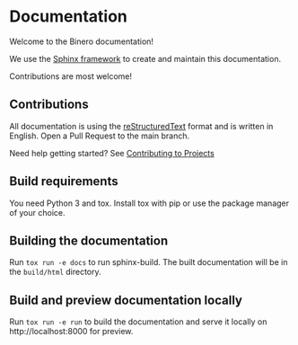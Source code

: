 # Documentation

Welcome to the Binero documentation!

We use the [Sphinx framework](https://www.sphinx-doc.org/en/master/) to create and maintain this documentation.

Contributions are most welcome!

## Contributions

All documentation is using the [reStructuredText](https://www.sphinx-doc.org/en/master/usage/restructuredtext/basics.html) format
and is written in English. Open a Pull Request to the main branch.

Need help getting started? See [Contributing to Projects](https://docs.github.com/en/get-started/quickstart/contributing-to-projects)

## Build requirements

You need Python 3 and tox. Install tox with pip or use the package manager of your choice.

## Building the documentation

Run ``tox run -e docs`` to run sphinx-build. The built documentation
will be in the ``build/html`` directory.

## Build and preview documentation locally

Run ``tox run -e run`` to build the documentation and serve it locally
on http://localhost:8000 for preview.
